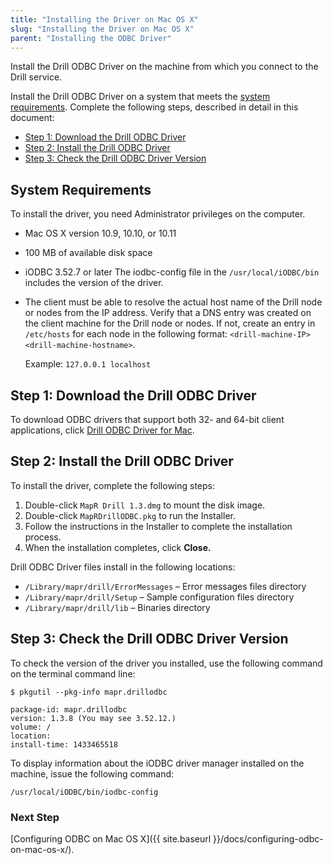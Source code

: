 ```yaml
---
title: "Installing the Driver on Mac OS X"
slug: "Installing the Driver on Mac OS X"
parent: "Installing the ODBC Driver"
---
```

Install the Drill ODBC Driver on the machine from which you connect to
the Drill service.

Install the Drill ODBC Driver on a system that meets the [system requirements]({{site.baseurl}}/docs/installing-the-driver-on-mac-os-x/#system-requirements). Complete the following steps, described in detail in this document:

  * [Step 1: Download the Drill ODBC Driver]({{site.baseurl}}/docs/installing-the-driver-on-mac-os-x/#step-1-download-the-drill-odbc-driver)
  * [Step 2: Install the Drill ODBC Driver]({{site.baseurl}}/docs/installing-the-driver-on-mac-os-x/#step-2:-install-the-drill-odbc-driver)
  * [Step 3: Check the Drill ODBC Driver Version]({{site.baseurl}}/docs/installing-the-driver-on-mac-os-x/#step-3:-check-the-drill-odbc-driver-version)


## System Requirements
To install the driver, you need Administrator privileges on the computer.

  * Mac OS X version 10.9, 10.10, or 10.11
  * 100 MB of available disk space
  * iODBC 3.52.7 or later
    The iodbc-config file in the `/usr/local/iODBC/bin` includes the version of the driver.
  * The client must be able to resolve the actual host name of the Drill node or nodes from the IP address. Verify that a DNS entry was created on the client machine for the Drill node or nodes. If not, create an entry in `/etc/hosts` for each node in the following format:  `<drill-machine-IP> <drill-machine-hostname>`.

	Example: `127.0.0.1 localhost`


## Step 1: Download the Drill ODBC Driver

To download ODBC drivers that support both 32- and 64-bit client applications, click
[Drill ODBC Driver for Mac](http://package.mapr.com/tools/MapR-ODBC/MapR_Drill/).


## Step 2: Install the Drill ODBC Driver

To install the driver, complete the following steps:

  1. Double-click `MapR Drill 1.3.dmg` to mount the disk image.
  2. Double-click `MapRDrillODBC.pkg` to run the Installer.
  3. Follow the instructions in the Installer to complete the installation process.
  4. When the installation completes, click **Close.**


Drill ODBC Driver files install in the following locations:

  * `/Library/mapr/drill/ErrorMessages` – Error messages files directory
  * `/Library/mapr/drill/Setup` – Sample configuration files directory
  * `/Library/mapr/drill/lib` – Binaries directory

## Step 3: Check the Drill ODBC Driver Version

To check the version of the driver you installed, use the following command on the terminal command line:

    $ pkgutil --pkg-info mapr.drillodbc

    package-id: mapr.drillodbc
    version: 1.3.8 (You may see 3.52.12.)
    volume: /
    location:
    install-time: 1433465518
To display information about the iODBC driver manager installed on the machine, issue the following command:

    /usr/local/iODBC/bin/iodbc-config

### Next Step

[Configuring ODBC on Mac OS X]({{ site.baseurl }}/docs/configuring-odbc-on-mac-os-x/).